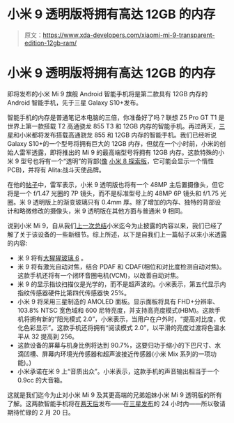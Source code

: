 # 小米 9 透明版将拥有高达 12GB 的内存

> 原文：<https://www.xda-developers.com/xiaomi-mi-9-transparent-edition-12gb-ram/>

# 小米 9 透明版将拥有高达 12GB 的内存

即将发布的小米 Mi 9 旗舰 Android 智能手机将是第二款具有 12GB 内存的 Android 智能手机，先于三星 Galaxy S10+发布。

智能手机的内存是普通笔记本电脑的三倍，你准备好了吗？联想 Z5 Pro GT T1 是世界上第一款搭载 T2 高通骁龙 855 T3 和 12GB 内存的智能手机。再过两天，[三星](https://www.xda-developers.com/limited-edition-samsung-galaxy-s10-availability/)和小米都将发布搭载高通骁龙 855 和 12GB 内存的智能手机。我们已经听说 Galaxy S10+的一个型号将拥有巨大的 12GB 内存，但就在一个小时前，小米的创始人雷军透露，即将推出的 Mi 9 的最高端型号将拥有 12GB 内存。这款特殊的小米 9 型号也将有一个“透明”的背部([像](https://www.androidpolice.com/2018/07/30/close-look-xiaomi-mi-8-explorer-edition-mainboard-confirms-see-chicanery/) [小米 8 探索版](https://www.xda-developers.com/xiaomi-mi-8-mi-8-explorer-edition-mi-8-se-china-launch/)，它可能会显示一个惰性 PCB)，并将有 Alita:战斗天使品牌。

在他的[帖子](https://m.weibo.cn/detail/4340997024328484)中，雷军表示，小米 9 透明版也将有一个 48MP 主后置摄像头，但它将是一个 f/1.47 光圈的 7P 镜头，而不是标准型号上的 48MP 6P 镜头和 f/1.75 光圈。米 9 透明版上的渐变玻璃只有 0.4mm 厚。除了增加的内存、独特的背部设计和略微修改的摄像头，米 9 透明版在其他方面与普通米 9 相同。

说到小米 Mi 9，自从我们[上一次总结](https://www.xda-developers.com/xiaomi-mi-9-triple-rear-camera-specs-in-display-fingerprint-scanner-snapdragon-855/)小米迄今为止披露的内容以来，我们已经了解了关于该设备的一些新细节。综上所述，以下是自我们上一篇帖子以来小米透露的内容:

*   米 9 将有[大猩猩玻璃 6](https://www.xda-developers.com/corning-gorilla-glass-6-announcement/) 。
*   米 9 将有激光自动对焦，结合 PDAF 和 CDAF(相位和对比度检测自动对焦)。这款手机还将有一个闭环音圈电机(VCM)，以改善自动对焦。
*   米 9 的显示指纹扫描仪是光学的，而不是超声波的。小米表示，第五代显示内指纹传感器硬件比第四代传感器快 25%。
*   小米 9 将采用三星制造的 AMOLED 面板。显示面板将具有 FHD+分辨率、103.8% NTSC 宽色域和 600 尼特亮度，并支持高亮度模式(HBM)。这款手机将拥有新的“阳光模式 2.0”，小米表示，当用户在户外时，“提高对比度，优化色彩显示”。这款手机还将拥有“阅读模式 2.0”，以平滑的亮度过渡将色温水平从 32 提高到 256。
*   这款设备的屏幕与机身比例将达到 90.7%，这要归功于缩小的下巴尺寸、水滴凹槽、屏幕内环境光传感器和超声波接近传感器(小米 Mix 系列的一项功能)。)
*   小米承诺在米 9 上“音质出众”。小米表示，这款手机的声音输出相当于一个 0.9cc 的大音箱。

这就是我们迄今为止对小米 Mi 9 及其更高端的兄弟姐妹小米 Mi 9 透明版的所有了解。这两款智能手机将在[两天后](https://www.xda-developers.com/xiaomi-mi-9-launch-date/)发布——在[三星发布](https://www.xda-developers.com/samsung-galaxy-s10-event-february-20/)的 24 小时内——所以敬请期待忙碌的 2 月 20 日。